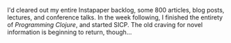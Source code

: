 I'd cleared out my entire Instapaper backlog, some 800 articles, blog posts, lectures, and conference talks. In the week following, I finished the entirety of _Programming Clojure_, and started SICP. The old craving for novel information is beginning to return, though...